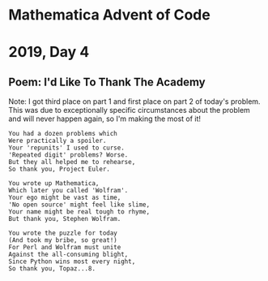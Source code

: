 # Mathematica Advent of Code
# 2019, Day 4

## Poem: I'd Like To Thank The Academy

Note: I got third place on part 1 and first place on part 2 of today's problem.  This was due to exceptionally specific circumstances about the problem and will never happen again, so I'm making the most of it!

	You had a dozen problems which
	Were practically a spoiler.
	Your 'repunits' I used to curse.
	'Repeated digit' problems? Worse.
	But they all helped me to rehearse,
	So thank you, Project Euler.
	
	You wrote up Mathematica,
	Which later you called 'Wolfram'.
	Your ego might be vast as time,
	'No open source' might feel like slime,
	Your name might be real tough to rhyme,
	But thank you, Stephen Wolfram.

	You wrote the puzzle for today
	(And took my bribe, so great!)
	For Perl and Wolfram must unite
	Against the all-consuming blight,
	Since Python wins most every night,
	So thank you, Topaz...8.
